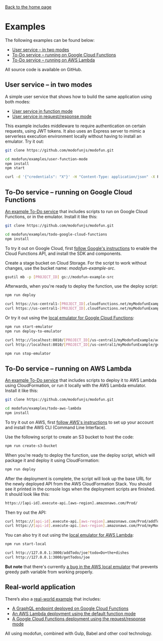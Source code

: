 [Back to the home page](/../../)

# Examples

The following examples can be found below:

* [User service &ndash; in two modes](#user-service--in-two-modes)
* [To-Do service &ndash; running on Google Cloud Functions](#to-do-service--running-on-google-cloud-functions)
* [To-Do service &ndash; running on AWS Lambda](#to-do-service--running-on-aws-lambda)

All source code is available on GitHub.

## User service &ndash; in two modes

A simple user service that shows how to build the same application using both modes:
* [User service in function mode](https://github.com/modofunjs/modofun/tree/master/examples/user-function-mode)
* [User service in request/response mode](https://github.com/modofunjs/modofun/tree/master/examples/user-reqres-mode)

This example includes middleware to require authentication on certain requests, using JWT tokens. It also uses an Express server to mimic a serverless execution environment locally without having to install an emulator. Try it out:

```bash
git clone https://github.com/modofunjs/modofun.git

cd modofun/examples/user-function-mode
npm install
npm start

curl -d '{"credentials": "X"}' -H "Content-Type: application/json" -X POST http://localhost:3000/authenticate
```

## To-Do service &ndash; running on Google Cloud Functions

[An example To-Do service](https://github.com/modofunjs/modofun/tree/master/examples/todo-google-cloud-functions) that includes scripts to run on Google Cloud Functions, or in the emulator. Install it like this:

```bash
git clone https://github.com/modofunjs/modofun.git

cd modofun/examples/todo-google-cloud-functions
npm install
```

To try it out on Google Cloud, first [follow Google's instructions](https://cloud.google.com/functions/docs/quickstart) to enable the Cloud Functions API, and install the SDK and components.

Create a stage bucket on Cloud Storage. For the script to work without changes, use the bucket name: _modofun-example-src_.

```bash
gsutil mb -p [PROJECT_ID] gs://modofun-example-src
```

Afterwards, when you're ready to deploy the function, use the deploy script:

```bash
npm run deploy

curl https://us-central1-[PROJECT_ID].cloudfunctions.net/myModofunExample/addTodo/joe?todo=Do+the+dishes
curl https://us-central1-[PROJECT_ID].cloudfunctions.net/myModofunExample/getTodos/joe
```

Or try it out using the [local emulator for Google Cloud Functions](https://cloud.google.com/functions/docs/emulator):

```bash
npm run start-emulator
npm run deploy-to-emulator

curl http://localhost:8010/[PROJECT_ID]/us-central1/myModofunExample/addTodo/joe?todo=Do+the+dishes
curl http://localhost:8010/[PROJECT_ID]/us-central1/myModofunExample/getTodos/joe

npm run stop-emulator
```

## To-Do service &ndash; running on AWS Lambda

[An example To-Do service](https://github.com/modofunjs/modofun/tree/master/examples/todo-aws-lambda) that includes scripts to deploy it to AWS Lambda using CloudFormation, or run it locally with the AWS Lambda emulator. Install it like this:

```bash
git clone https://github.com/modofunjs/modofun.git

cd modofun/examples/todo-aws-lambda
npm install
```

To try it out on AWS, first [follow AWS's instructions](http://docs.aws.amazon.com/lambda/latest/dg/setup.html) to set up your account and install the AWS CLI (Command Line Interface).

Use the following script to create an S3 bucket to host the code:

```bash
npm run create-s3-bucket
```

When you're ready to deploy the function, use the deploy script, which will package it and deploy it using CloudFormation:

```bash
npm run deploy
```

After the deployment is complete, the script will look up the base URL for the newly deployed API from the AWS CloudFormation Stack. You should see it printed in the console logs when the deployment scripts are finished. It should look like this:

```bash
https://[api-id].execute-api.[aws-region].amazonaws.com/Prod/
```

Then try out the API:

```bash
curl https://[api-id].execute-api.[aws-region].amazonaws.com/Prod/addTodo/joe?todo=Do+the+dishes
curl https://[api-id].execute-api.[aws-region].amazonaws.com/Prod/myModofunExample/getTodos/joe
```

You can also try it out using the [local emulator for AWS Lambda](http://docs.aws.amazon.com/lambda/latest/dg/test-sam-local.html):

```bash
npm run start-local

curl http://127.0.0.1:3000/addTodo/joe?todo=Do+the+dishes
curl http://127.0.0.1:3000/getTodos/joe
```

**But note** that there's currently [a bug in the AWS local emulator](https://github.com/awslabs/aws-sam-local/issues/65) that prevents greedy path variable from working properly.

## Real-world application

There’s also a [real-world example](https://github.com/fptavares/record-scrobbler) that includes:
* [A GraphQL endpoint deployed on Google Cloud Functions](https://github.com/fptavares/record-scrobbler/tree/master/web-api)
* [An AWS Lambda deployment using the default function mode](https://github.com/fptavares/record-scrobbler/tree/master/discogs-service)
* [A Google Cloud Functions deployment using the request/response mode](https://github.com/fptavares/record-scrobbler/tree/master/lastfm-service)

All using modofun, combined with Gulp, Babel and other cool technology.
